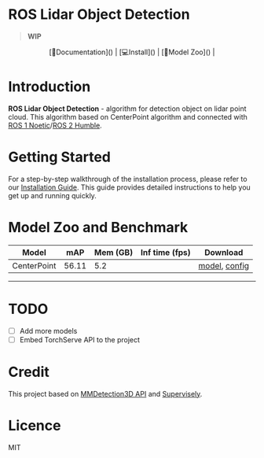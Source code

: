 # ROS Lidar Object Detection

> **WIP**

<div align="center">
	[📘Documentation]() | [💻Install]() | [🐼Model Zoo]() |
</div>

# Introduction
**ROS Lidar Object Detection** - algorithm for detection object on lidar point cloud. This algorithm based on CenterPoint algorithm and connected with [ROS 1 Noetic]()/[ROS 2 Humble]().

# Getting Started

For a step-by-step walkthrough of the installation process, please refer to our [Installation Guide](https://github.com/BleynChannel/3d_detection/blob/main/INSTALL.md). This guide provides detailed instructions to help you get up and running quickly.

# Model Zoo and Benchmark

|Model        |mAP    |Mem (GB)|Inf time (fps)|Download             |
|-------------|-------|--------|--------------|---------------------|
|CenterPoint  |56.11  |5.2     |              |[model](), [config]()|

------------------------

# TODO
- [ ] Add more models
- [ ] Embed TorchServe API to the project

# Credit
This project based on [MMDetection3D API]() and [Supervisely]().

# Licence
MIT